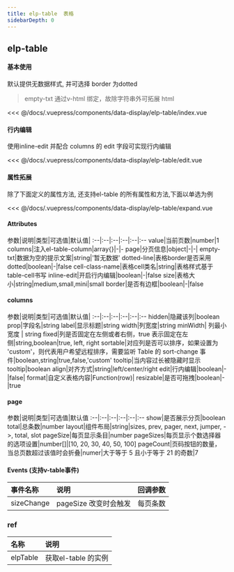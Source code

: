 ```yaml
---
title: elp-table  表格
sidebarDepth: 0
---
```

## elp-table

#### 基本使用
默认提供无数据样式, 并可选择 border 为dotted
> empty-txt 通过v-html 绑定，故除字符串外可拓展 html

<code-card compName="docs-table">
<<< @/docs/.vuepress/components/data-display/elp-table/index.vue
</code-card>

#### 行内编辑
使用inline-edit 并配合 columns 的 edit 字段可实现行内编辑

<code-card compName="docs-table-edit">
<<< @/docs/.vuepress/components/data-display/elp-table/edit.vue
</code-card>

#### 属性拓展
除了下面定义的属性方法, 还支持el-table 的所有属性和方法,下面以单选为例

<code-card compName="docs-table-expand">
<<< @/docs/.vuepress/components/data-display/elp-table/expand.vue
</code-card>

#### Attributes
参数|说明|类型|可选值|默认值|
:--|:--|:--|:--|:--|:--
value|当前页数|number|1
columns|注入el-table-column|array{}|-|-
page|分页信息|object|-|-|
empty-txt|数据为空的提示文案|string|'暂无数据'
dotted-line|表格border是否采用dotted|boolean|-|false
cell-class-name|表格cell类名|string|表格样式基于table-cell书写
inline-edit|开启行内编辑|boolean|-|false
size|表格大小|string|medium,small,mini|small
border|是否有边框|boolean|-|false

#### columns
参数|说明|类型|可选值|默认值|
:--|:--|:--|:--|:--|:--
hidden|隐藏该列|boolean
prop|字段名|string
label|显示标题|string
width|列宽度|string
minWidth| 列最小宽度 | string
fixed|列是否固定在左侧或者右侧，true 表示固定在左侧|string,boolean|true, left, right
sortable|对应列是否可以排序，如果设置为 'custom'，则代表用户希望远程排序，需要监听 Table 的 sort-change 事件|boolean,string|true,false,'custom'
tooltip|当内容过长被隐藏时显示 tooltip|boolean
align|对齐方式|string|left/center/right
edit|行内编辑|boolean|-|false|
format|自定义表格内容|Function(row)|
resizable|是否可拖拽|boolean|-|true


#### page
参数|说明|类型|可选值|默认值
:--|:--|:--|:--|:--|:--
show|是否展示分页|boolean
total|总条数|number
layout|组件布局|string|sizes, prev, pager, next, jumper, ->, total, slot
pageSize|每页显示条目|number
pageSizes|每页显示个数选择器的选项设置|number[]|[10, 20, 30, 40, 50, 100]
pageCount|页码按钮的数量，当总页数超过该值时会折叠|numer|大于等于 5 且小于等于 21 的奇数|7

#### Events (支持v-table事件)
事件名称|说明|回调参数
:--|:--|:--
sizeChange|pageSize 改变时会触发|每页条数

### ref
名称|说明|
:--|:--|
elpTable|获取el-table 的实例

